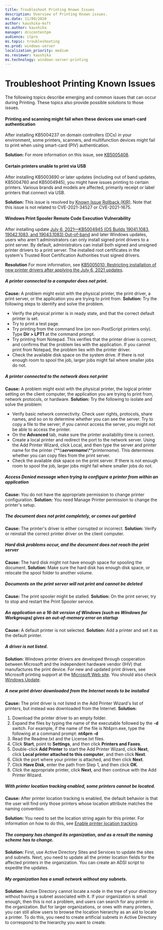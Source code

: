 ```yaml
---
title: Troubleshoot Printing Known Issues
description: Overview of Printing Known issues.
ms.date: 11/09/2020
author: kaushika-msft
ms.author: kaushika
manager: dcscontentpm
audience: itpro
ms.topic: troubleshooting
ms.prod: windows-server
localization_priority: medium
ms.reviewer: kaushika
ms.technology: windows-server-printing
---
```

# Troubleshoot Printing Known Issues

The following topics describe emerging and common issues that can occur during Printing. These topics also provide possible solutions to those issues.

#### Printing and scanning might fail when these devices use smart-card authentication

After installing KB5004237 on domain controllers (DCs) in your environment, some printers, scanners, and multifunction devices might fail to print when using smart-card (PIV) authentication.

**Solution:** For more information on this issue, see [KB5005408](https://support.microsoft.com/topic/kb5005408-smart-card-authentication-might-cause-print-and-scan-failures-514f0bc5-ecde-4e5e-8c5a-2a776d7fb89a).

#### Certain printers unable to print via USB

After installing KB5003690 or later updates (including out of band updates, KB5004760 and KB5004945), you might have issues printing to certain printers. Various brands and models are affected, primarily receipt or label printers that connect via USB.

**Solution:** This issue is resolved by [Known Issue Rollback (KIR)](https://techcommunity.microsoft.com/t5/windows-it-pro-blog/known-issue-rollback-helping-you-keep-windows-devices-protected/ba-p/2176831). Note that this issue is not related to CVE-2021-34527 or CVE-2021-1675.

#### Windows Print Spooler Remote Code Execution Vulnerability

After installing update [July 6, 2021—KB5004945 (OS Builds 19041.1083, 19042.1083, and 19043.1083) Out-of-band](https://support.microsoft.com/topic/july-6-2021-kb5004945-os-builds-19041-1083-19042-1083-and-19043-1083-out-of-band-44b34928-0a71-4473-aa22-ecf3b83eed0e) and later Windows updates, users who aren't administrators can only install signed print drivers to a print server. By default, administrators can install both signed and unsigned printer drivers to a print server. The installed root certificates in the system's Trusted Root Certification Authorities trust signed drivers.

**Resolution** For more information, see [KB5005010: Restricting installation of new printer drivers after applying the July 6, 2021 updates](https://support.microsoft.com/topic/kb5005010-restricting-installation-of-new-printer-drivers-after-applying-the-july-6-2021-updates-31b91c02-05bc-4ada-a7ea-183b129578a7).


##### A printer connected to a computer does not print.

**Cause:** A problem might exist with the physical printer, the print driver, a print server, or the application you are trying to print from.
**Solution:** Try the following steps to identify and solve the problem.

- Verify the physical printer is in ready state, and that the correct default printer is set.
- Try to print a test page.
- Try printing from the command line (on non-PostScript printers only). Type **Dir \> LPT1** at the command prompt.
- Try printing from Notepad. This verifies that the printer driver is correct, and confirms that the problem lies with the application. If you cannot print from Notepad, the problem lies with the printer driver.
- Check the available disk space on the system drive. If there is not enough room to spool the job, larger jobs might fail where smaller jobs do not.

##### A printer connected to the network does not print

**Cause:** A problem might exist with the physical printer, the logical printer setting on the client computer, the application you are trying to print from, network protocols, or hardware.
**Solution:** Try the following to isolate and solve the problem:

- Verify basic network connectivity. Check user rights, protocols, share names, and so on to determine whether you can see the server. Try to copy a file to the server; if you cannot access the server, you might not be able to access the printer.
- On the **Advanced** tab, make sure the printer availability time is correct.
- Create a local printer and redirect the port to the network server. Using the Add Printer Wizard, click Local, and then type the server and printer name for the printer (**\\\\***servername***\\***printername*). This determines whether you can copy files from the print server.
- Check the available disk space on the print server. If there is not enough room to spool the job, larger jobs might fail where smaller jobs do not.

##### Access Denied message when trying to configure a printer from within an application

**Cause:** You do not have the appropriate permission to change printer configuration.
**Solution:** You need Manage Printer permission to change the printer's setup.

##### The document does not print completely, or comes out garbled

**Cause:** The printer's driver is either corrupted or incorrect.
**Solution:** Verify or reinstall the correct printer driver on the client computer.

##### Hard disk problems occur, and the document does not reach the print server

**Cause:** The hard disk might not have enough space for spooling the document.
**Solution:** Make sure the hard disk has enough disk space, or relocate the spool folder to another volume.

##### Documents on the print server will not print and cannot be deleted

**Cause:** The print spooler might be stalled.
**Solution:** On the print server, try to stop and restart the Print Spooler service.

##### An application on a 16-bit version of Windows (such as Windows for Workgroups) gives an out-of-memory error on startup

**Cause:** A default printer is not selected.
**Solution:** Add a printer and set it as the default printer.

##### A driver is not listed.

**Solution:** Windows printer drivers are developed through cooperation between Microsoft and the independent hardware vendor (IHV) that manufactures the print device. For new and updated print drivers, see Microsoft printing support at the [Microsoft Web site](https://go.microsoft.com/fwlink/?linkid=303). You should also check [Windows Update](https://go.microsoft.com/fwlink/?linkid=284).

##### A new print driver downloaded from the Internet needs to be installed

**Cause:** The print driver is not listed in the Add Printer Wizard's list of printers, but instead was downloaded from the Internet.
**Solution:**

1. Download the printer driver to an empty folder.
2. Expand the files by typing the name of the executable followed by the **-d** switch. For example, if the name of the file is Nt4prn.exe, type the following at a command prompt: **nt4prn -d**
3. Read the Readme.txt and the License.txt files.
4. Click **Start**, point to **Settings**, and then click **Printers and Faxes**.
5. Double-click **Add Printer** to start the Add Printer Wizard, click **Next**, click **Local printer attached to this computer**, and then click **Next**.
6. Click the port where your printer is attached, and then click **Next**.
7. Click **Have Disk**, enter the path from Step 1, and then click **OK**.
8. Click the appropriate printer, click **Next**, and then continue with the Add Printer Wizard.

##### With printer location tracking enabled, some printers cannot be located.

**Cause:** After printer location tracking is enabled, the default behavior is that the user will find only those printers whose location attribute matches the naming convention.

**Solution:** You need to set the location string again for this printer. For information on how to do this, see [Enable printer location tracking](cc784120\(v=ws.10\).md).

##### The company has changed its organization, and as a result the naming scheme has to change.

**Solution:** First, use Active Directory Sites and Services to update the sites and subnets. Next, you need to update all the printer location fields for the affected printers in the organization. You can create an ADSI script to expedite the updates.

##### My organization has a small network without any subnets.

**Solution:** Active Directory cannot locate a node in the tree of your directory without having a subnet associated with it. If your organization is small enough, then this is not a problem, and users can search for any printer in the organization. But for larger organizations, or ones with many printers, you can still allow users to browse the location hierarchy as an aid to locate a printer. To do this, you need to create artificial subnets in Active Directory to correspond to the hierarchy you want to create.
